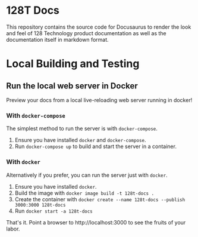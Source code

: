 # 128T Docs
This repository contains the source code for Docusaurus to render the look and feel
of 128 Technology product documentation as well as the documentation itself in
markdown format.

# Local Building and Testing

## Run the local web server in Docker

Preview your docs from a local live-reloading web server running in docker!

### With `docker-compose`
The simplest method to run the server is with `docker-compose`.

1. Ensure you have installed `docker` and `docker-compose`.
2. Run `docker-compose up` to build and start the server in a container.

### With `docker`
Alternatively if you prefer, you can run the server just with `docker`.

1. Ensure you have installed `docker`.
2. Build the image with `docker image build -t 128t-docs .`
3. Create the container with `docker create --name 128t-docs --publish 3000:3000 128t-docs`
3. Run `docker start -a 128t-docs `

That's it. Point a browser to http://localhost:3000 to see the fruits of your labor.
